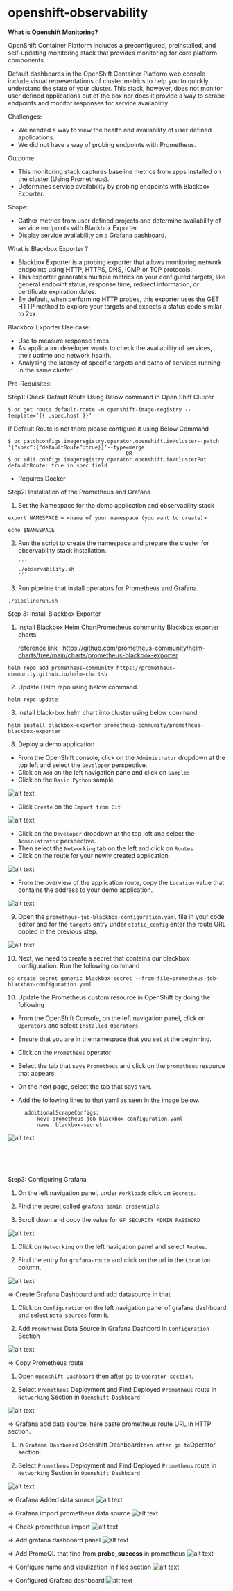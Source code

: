 # openshift-observability

**What is Openshift Monitoring?**

OpenShift Container Platform includes a preconfigured, preinstalled, and self-updating monitoring stack that provides monitoring for core platform components. 

 Default dashboards in the OpenShift Container Platform web console include visual representations of cluster metrics to help you to quickly understand the state of your cluster. This stack, however, does not monitor user defined applications out of the box nor does it provide a way to scrape endpoints and monitor responses for service availablitiy.
 
Challenges:
- We needed a way to view the health and availability of user defined applications.
- We did not have a way of probing endpoints with Prometheus.

Outcome:
- This monitoring stack captures baseline metrics from apps installed on the cluster (Using Prometheus).
- Determines service availability by probing endpoints with Blackbox Exporter.

Scope:
- Gather metrics from user defined projects and determine availability of service endpoints with Blackbox Exporter.
- Display service availability on a Grafana dashboard.


What is Blackbox Exporter ? 
- Blackbox Exporter is a probing exporter that allows monitoring network endpoints using HTTP, HTTPS, DNS, ICMP or TCP protocols.
- This exporter generates multiple metrics on your configured targets, like general endpoint status, response time, redirect information, or certificate expiration dates.
- By default, when performing HTTP probes, this exporter uses the GET HTTP method to explore your targets and expects a status code similar to 2xx.

Blackbox Exporter Use case:
- Use to measure response times.
- As application developer wants to check the availability of services, their uptime and network health.
- Analysing the latency of specific targets and paths of services running in the same cluster

Pre-Requisites:

Step1: Check Default Route Using Below command in Open Shift Cluster 

    $ oc get route default-route -n openshift-image-registry --template=‘{{ .spec.host }}’

If Default Route is not there please configure it using Below Command 

    $ oc patchconfigs.imageregistry.operator.openshift.io/cluster--patch ‘{“spec”:{“defaultRoute”:true}}’--type=merge 
                                          OR 
    $ oc edit configs.imageregistry.operator.openshift.io/clusterPut defaultRoute: true in spec field

- Requires Docker


Step2: Installation of the Prometheus and Grafana
    
1) Set the Namespace for the demo application and observability stack

```     
export NAMESPACE = <name of your namespace (you want to create)>
```

```       
echo $NAMESPACE
```


2) Run the script to create the namespace and prepare the cluster for observability stack installation.

       ``` 
       ./observability.sh 
       ```

3)  Run pipeline that install operators for Prometheus and Grafana.

```
./pipelinerun.sh
```

Step 3: Install Blackbox Exporter
       
1) Install Blackbox Helm ChartPrometheus community Blackbox exporter charts.

      reference link : https://github.com/prometheus-community/helm-charts/tree/main/charts/prometheus-blackbox-exporter

```
helm repo add prometheus-community https://prometheus-community.github.io/helm-chartsb
```       

2) Update Helm repo using below command.

```        
helm repo update
```

3) Install black-box helm chart into cluster using below command.

```
helm install blackbox-exporter prometheus-community/prometheus-blackbox-exporter
```

8) Deploy a demo application

- From the OpenShift console, click on the `Administrator` dropdown at the top left and select the `Developer` perspective.
- Click on `Add` on the left navigation pane and click on `Samples`
- Click on the `Basic Python` sample

 ![alt text](https://github.com/Bhavesh1993/openshift-observability/blob/9fc158cefe6895438e983f2c77b615093dccad7b/images/python%20application%20install%201.png)

- Click `Create` on the `Import from Git`

 ![alt text](https://github.com/Bhavesh1993/openshift-observability/blob/9fc158cefe6895438e983f2c77b615093dccad7b/images/python%20application%20install%202.png)

- Click on the `Developer` dropdown at the top left and select the `Administrator` perspective.
- Then select the `Networking` tab on the left and click on `Routes`
- Click on the route for your newly created application

 ![alt text](https://github.com/Bhavesh1993/openshift-observability/blob/9fc158cefe6895438e983f2c77b615093dccad7b/images/python%20application%20install%203.png)

- From the overview of the application route, copy the `Location` value that contains the address to your demo application.

 ![alt text](https://github.com/Bhavesh1993/openshift-observability/blob/9fc158cefe6895438e983f2c77b615093dccad7b/images/python%20application%20install%204.png)

9) Open the `prometheus-job-blackbox-configuration.yaml` file in your code editor and for the `targets` entry under `static_config` enter the route URL copied in the previous step.

 ![alt text](https://github.com/Bhavesh1993/openshift-observability/blob/9fc158cefe6895438e983f2c77b615093dccad7b/images/blackbox%20configuration%20with%20prometheus%20.png) 
    
10) Next, we need to create a secret that contains our blackbox configuration. Run the following command

```
oc create secret generic blackbox-secret --from-file=prometheus-job-blackbox-configuration.yaml
```

10) Update the Prometheus custom resource in OpenShift by doing the following

- From the OpenShift Console, on the left navigation panel, click on `Operators` and select `Installed Operators`.
- Ensure that you are in the namespace that you set at the beginning.
- Click on the `Prometheus` operator
- Select the tab that says `Prometheus` and click on the `prometheus` resource that appears.
- On the next page, select the tab that says `YAML`
- Add the following lines to that yaml as seen in the image below.

        additionalScrapeConfigs:
            key: prometheus-job-blackbox-configuration.yaml 
            name: blackbox-secret

![alt text](https://github.com/Bhavesh1993/openshift-observability/blob/35203211c705da0439d8133bb16fa7dfae05411f/images/black-box%20configuration%20with%20prometheus.png)

<br />
<br />
<br />


Step3: Configuring Grafana

1) On the left navigation panel, under `Workloads` click on `Secrets`.

1) Find the secret called `grafana-admin-credentials`

1) Scroll down and copy the value for `GF_SECURITY_ADMIN_PASSWORD`

![alt text](https://github.com/Bhavesh1993/openshift-observability/blob/c468705a5bff6b65d5e5b0ee3c0a8613cdb53180/images/grafana_admin_credentials.png)


1) Click on `Networking` on the left navigation panel and select `Routes`.

1) Find the entry for `grafana-route` and click on the url in the `Location` column.

![alt text](https://github.com/Bhavesh1993/openshift-observability/blob/c468705a5bff6b65d5e5b0ee3c0a8613cdb53180/images/grafana_basic_dashboard.png)

=> Create Grafana Dashboard and add datasource in that 

1) Click on `Configuration` on the left navigation panel of grafana dashboard and select `Data Sources` form it.

1) Add `Prometheus` Data Source in Grafana Dashbord in `Configuration` Section

![alt text](https://github.com/Bhavesh1993/openshift-observability/blob/c468705a5bff6b65d5e5b0ee3c0a8613cdb53180/images/grafana_datasource_configuration.png)


=> Copy Prometheus route 
1) Open `Openshift Dashboard` then after go to `Operator section`.

1) Select `Prometheus` Deployment and Find Deployed `Prometheus` route in `Networking` Section in `Openshift Dashboard`

![alt text](https://github.com/Bhavesh1993/openshift-observability/blob/c468705a5bff6b65d5e5b0ee3c0a8613cdb53180/images/prometheus_route.png)


=> Grafana add data source, here paste prometheus route URL in HTTP section.

1) In `Grafana Dashboard` Openshift Dashboard` then after go to `Operator section`.

1) Select `Prometheus` Deployment and Find Deployed `Prometheus` route in `Networking` Section in `Openshift Dashboard`

![alt text](https://github.com/Bhavesh1993/openshift-observability/blob/c468705a5bff6b65d5e5b0ee3c0a8613cdb53180/images/grafana_add_data_source.png)


=> Grafana Added data source
![alt text](https://github.com/Bhavesh1993/openshift-observability/blob/c468705a5bff6b65d5e5b0ee3c0a8613cdb53180/images/garana_added_data_source.png)


=> Grafana import prometheus data source
![alt text](https://github.com/Bhavesh1993/openshift-observability/blob/c468705a5bff6b65d5e5b0ee3c0a8613cdb53180/images/grafana_add_data_source_prometheus.png)


=> Check prometheus import 
![alt text](https://github.com/Bhavesh1993/openshift-observability/blob/c468705a5bff6b65d5e5b0ee3c0a8613cdb53180/images/grafana_dashbaord_datasource.png)


=> Add grafana dashboard panel
![alt text](https://github.com/Bhavesh1993/openshift-observability/blob/c468705a5bff6b65d5e5b0ee3c0a8613cdb53180/images/grafana_add_panel.png)


=> Add PromeQL that find from **probe_success** in prometheus 
![alt text](https://github.com/Bhavesh1993/openshift-observability/blob/c468705a5bff6b65d5e5b0ee3c0a8613cdb53180/images/grafana_add_promQL.png)


=> Configure name and visulization in filed section
![alt text](https://github.com/Bhavesh1993/openshift-observability/blob/c468705a5bff6b65d5e5b0ee3c0a8613cdb53180/images/grafana_add_promeQL_field.png)


=> Configured Grafana dashboard
![alt text](https://github.com/Bhavesh1993/openshift-observability/blob/c468705a5bff6b65d5e5b0ee3c0a8613cdb53180/images/grafana_final_dashboard.png)



